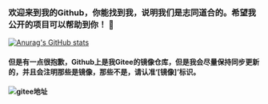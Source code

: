 ### 欢迎来到我的Github，你能找到我，说明我们是志同道合的。希望我公开的项目可以帮助到你！ 👋
 
[![Anurag's GitHub stats](https://github-readme-stats.vercel.app/api?username=YQBaobao)](https://github.com/anuraghazra/github-readme-stats)

#### 但是有一点很抱歉，Github上是我Gitee的镜像仓库，但是我会尽量保持同步更新的，并且会注明那些是镜像，那些不是，请认准‘[镜像]’标识。
#### ![gitee地址](https://gitee.com/yqbao)
<!--
**YQBaobao/YQBaobao** is a ✨ _special_ ✨ repository because its `README.md` (this file) appears on your GitHub profile.

Here are some ideas to get you started:

- 🔭 I’m currently working on ...
- 🌱 I’m currently learning ...
- 👯 I’m looking to collaborate on ...
- 🤔 I’m looking for help with ...
- 💬 Ask me about ...
- 📫 How to reach me: ...
- 😄 Pronouns: ...
- ⚡ Fun fact: ...
-->

